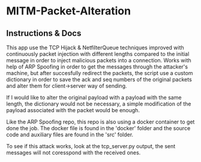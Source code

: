 # MITM-Packet-Alteration

## Instructions & Docs

This app use the TCP Hijack & NetfilterQueue techniques improved with continuously packet injection with different lengths compared to the initial message in order to inject malicious packets into a connection. Works with help of ARP Spoofing in order to get the messages through the attacker's machine, but after succesfully redirect the packets, the script use a custom dictionary in order to save the ack and seq numbers of the original packets and alter them for client->server way of sending. 

If I would like to alter the original payload with a payload with the same length, the dictionary would not be necessary, a simple modification of the payload associated with the packet would be enough.

Like the ARP Spoofing repo, this repo is also using a docker container to get done the job. The docker file is found in the 'docker' folder and the source code and auxiliary files are found in the 'src' folder. 

To see if this attack works, look at the tcp_server.py output, the sent messages will not coresspond with the received ones.
